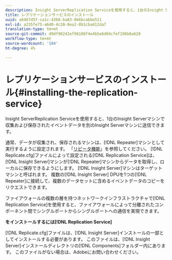 ```yaml
---
description: Insight ServerReplication Serviceを使用すると、1台のInsight Serverマシンで収集および保存されたイベントデータを別のInsight Serverマシンに送信できます。
title: レプリケーションサービスのインストール
uuid: a6467d5f-ca1c-4368-ba83-0b6bcabbe511
exl-id: a235fe75-a6d0-4c20-8ea2-8b1cbad12da7
translation-type: tm+mt
source-git-commit: d9df90242ef96188f4e4b5e6d04cfef196b0a628
workflow-type: tm+mt
source-wordcount: '184'
ht-degree: 4%

---
```


# レプリケーションサービスのインストール{#installing-the-replication-service}

Insight ServerReplication Serviceを使用すると、1台のInsight Serverマシンで収集および保存されたイベントデータを別のInsight Serverマシンに送信できます。

通常、データが収集され、保存されるマシンは、[!DNL Repeater]マシンとして実行するように設定されます。 「[リピータ機能](../../../home/c-inst-svr/c-rptr-fntly/c-rptr-fntly.md)」を参照してください。 [!DNL Replicate.cfg]ファイルによって設定される[!DNL Replication Service]は、[!DNL Insight Server]マシンが[!DNL Repeater]マシンからデータを取得し、ローカルに保存できるようにします。 [!DNL Insight Server]マシンはターゲットマシンと呼ばれます。 複数の[!DNL Insight Server] DPUを1つの[!DNL Repeater]に接続して、複数のデータセットに含めるイベントデータのコピーをリクエストできます。

ファイアウォールの複数の層を持つネットワークインフラストラクチャで[!DNL Replication Service]を使用すると、ファイアウォールによって分離されたコンポーネント間でシングルポートからシングルポートへの通信を実現できます。

**をインストールするには[!DNL Replication Service]**

[!DNL Replicate.cfg]ファイルは、[!DNL Insight Server]インストールの一部としてインストールする必要があります。 このファイルは、[!DNL Insight Server]インストールディレクトリの[!DNL Components]フォルダー内にあります。 このファイルがない場合は、Adobeにお問い合わせください。
